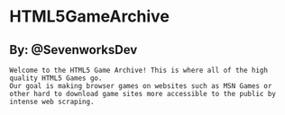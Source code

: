 # HTML5GameArchive
## By: @SevenworksDev
```
Welcome to the HTML5 Game Archive! This is where all of the high quality HTML5 Games go.
Our goal is making browser games on websites such as MSN Games or other hard to download game sites more accessible to the public by intense web scraping.
```

